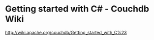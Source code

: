 <!--
id: 190899445
link: http://kevinisom.info/post/190899445/getting-started-with-c-couchdb-wiki
slug: getting-started-with-c-couchdb-wiki
date: Fri Sep 18 2009 22:20:06 GMT+1200 (NZST)
raw: {"blog_name":"kevinisom","id":190899445,"post_url":"http://kevinisom.info/post/190899445/getting-started-with-c-couchdb-wiki","slug":"getting-started-with-c-couchdb-wiki","type":"link","date":"2009-09-18 10:20:06 GMT","timestamp":1253269206,"state":"published","format":"html","reblog_key":"a27cLAqL","tags":[],"short_url":"http://tmblr.co/Zw68YyBOEJr","highlighted":[],"feed_item":"http://wiki.apache.org/couchdb/Getting_started_with_C%23","from_feed_id":"650234","note_count":0,"title":"Getting started with C# - Couchdb Wiki","url":"http://wiki.apache.org/couchdb/Getting_started_with_C%23","description":""}
publish: 2009-09-018
tags: 
title: Getting started with C# - Couchdb Wiki
-->


Getting started with C# - Couchdb Wiki
======================================

<http://wiki.apache.org/couchdb/Getting_started_with_C%23>

